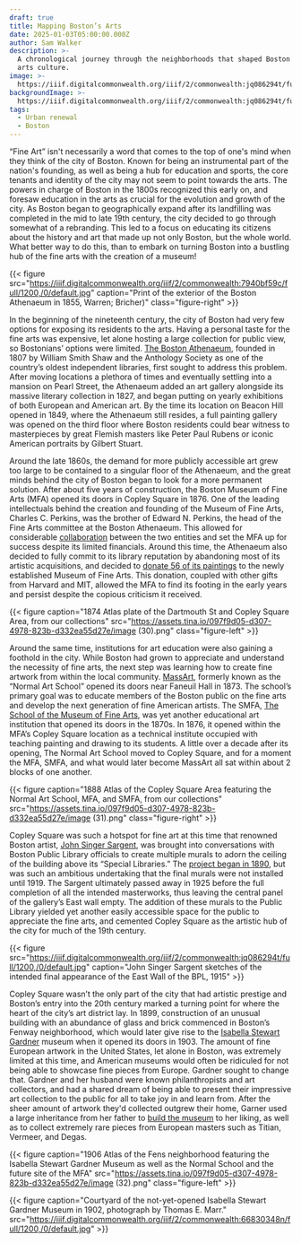 ```yaml
---
draft: true
title: Mapping Boston’s Arts
date: 2025-01-03T05:00:00.000Z
author: Sam Walker
description: >-
  A chronological journey through the neighborhoods that shaped Boston’s fine
  arts culture.
image: >-
  https://iiif.digitalcommonwealth.org/iiif/2/commonwealth:jq086294t/full/1200,/0/default.jpg
backgroundImage: >-
  https://iiif.digitalcommonwealth.org/iiif/2/commonwealth:jq086294t/full/1200,/0/default.jpg
tags:
  - Urban renewal
  - Boston
---
```


“Fine Art” isn't necessarily a word that comes to the top of one's mind when they think of the city of Boston. Known for being an instrumental part of the nation's founding, as well as being a hub for education and sports, the core tenants and identity of the city may not seem to point towards the arts. The powers in charge of Boston in the 1800s recognized this early on, and foresaw education in the arts as crucial for the evolution and growth of the city. As Boston began to geographically expand after its landfilling was completed in the mid to late 19th century, the city decided to go through somewhat of a rebranding. This led to a focus on educating its citizens about the history and art that made up not only Boston, but the whole world. What better way to do this, than to embark on turning Boston into a bustling hub of the fine arts with the creation of a museum!

{{< figure src="https://iiif.digitalcommonwealth.org/iiif/2/commonwealth:7940bf59c/full/1200,/0/default.jpg" caption="Print of the exterior of the Boston Athenaeum in 1855, Warren; Bricher)" class="figure-right" >}}

In the beginning of the nineteenth century, the city of Boston had very few options for exposing its residents to the arts. Having a personal taste for the fine arts was expensive, let alone hosting a large collection for public view, so Bostonians’ options were limited. [The Boston Athenaeum](https://bostonathenaeum.org/about/#:~:text=Founded%20in%201807%2C%20the%20Boston,Monthly%20Anthology%20and%20Boston%20Review.), founded in 1807 by William Smith Shaw and the Anthology Society as one of the country’s oldest independent libraries, first sought to address this problem. After moving locations a plethora of times and eventually settling into a mansion on Pearl Street, the Athenaeum added an art gallery alongside its massive literary collection in 1827, and began putting on yearly exhibitions of both European and American art. By the time its location on Beacon Hill opened in 1849, where the Athenaeum still resides, a full painting gallery was opened on the third floor where Boston residents could bear witness to masterpieces by great Flemish masters like Peter Paul Rubens or iconic American portraits by Gilbert Stuart.

Around the late 1860s, the demand for more publicly accessible art grew too large to be contained to a singular floor of the Athenaeum, and the great minds behind the city of Boston began to look for a more permanent solution. After about five years of construction, the Boston Museum of Fine Arts (MFA) opened its doors in Copley Square in 1876. One of the leading intellectuals behind the creation and founding of the Museum of Fine Arts, Charles C. Perkins, was the brother of Edward N. Perkins, the head of the Fine Arts committee at the Boston Athenaeum. This allowed for considerable [collaboration](https://www.wbur.org/radioboston/2013/07/26/athenaeum-and-the-mfa) between the two entities and set the MFA up for success despite its limited financials. Around this time, the Athenaeum also decided to fully commit to its library reputation by abandoning most of its artistic acquisitions, and decided to [donate 56 of its paintings](https://ocw.mit.edu/courses/4-609-the-art-museum-history-theory-controversy-spring-2014/dd0f50a42539a84bc742a86190b804d4_MIT4_609S14_assgn_Student_work2.pdf) to the newly established Museum of Fine Arts. This donation, coupled with other gifts from Harvard and MIT, allowed the MFA to find its footing in the early years and persist despite the copious criticism it received.

{{< figure caption="1874 Atlas plate of the Dartmouth St and Copley Square Area, from our collections" src="https://assets.tina.io/097f9d05-d307-4978-823b-d332ea55d27e/image (30).png" class="figure-left" >}}

Around the same time, institutions for art education were also gaining a foothold in the city. While Boston had grown to appreciate and understand the necessity of fine arts, the next step was learning how to create fine artwork from within the local community. [MassArt](https://massart.edu/about/), formerly known as the “Normal Art School” opened its doors near Faneuil Hall in 1873. The school’s primary goal was to educate members of the Boston public on the fine arts and develop the next generation of fine American artists. The SMFA, [The School of the Museum of Fine Arts](https://smfa.tufts.edu/about/our-history), was yet another educational art institution that opened its doors in the 1870s. In 1876, it opened within the MFA’s Copley Square location as a technical institute occupied with teaching painting and drawing to its students. A little over a decade after its opening, The Normal Art School moved to Copley Square, and for a moment the MFA, SMFA, and what would later become MassArt all sat within about 2 blocks of one another.

{{< figure caption="1888 Atlas of the Copley Square Area featuring the Normal Art School, MFA, and SMFA, from our collections" src="https://assets.tina.io/097f9d05-d307-4978-823b-d332ea55d27e/image (31).png" class="figure-right" >}}

Copley Square was such a hotspot for fine art at this time that renowned Boston artist, [John Singer Sargent](https://www.mfa.org/news/sargent-bio), was brought into conversations with Boston Public Library officials to create multiple murals to adorn the ceiling of the building above its “Special Libraries.” The [project began in 1890](https://www.bpl.org/sargent/), but was such an ambitious undertaking that the final murals were not installed until 1919. The Sargent ultimately passed away in 1925 before the full completion of all the intended masterworks, thus leaving the central panel of the gallery’s East wall empty. The addition of these murals to the Public Library yielded yet another easily accessible space for the public to appreciate the fine arts, and cemented Copley Square as the artistic hub of the city for much of the 19th century.

{{< figure src="https://iiif.digitalcommonwealth.org/iiif/2/commonwealth:jq086294t/full/1200,/0/default.jpg" caption="John Singer Sargent sketches of the intended final appearance of the East Wall of the BPL, 1915" >}}

Copley Square wasn’t the only part of the city that had artistic prestige and Boston’s entry into the 20th century marked a turning point for where the heart of the city’s art district lay. In 1899, construction of an unusual building with an abundance of glass and brick commenced in Boston’s Fenway neighborhood, which would later give rise to the [Isabella Stewart Gardner](https://www.gardnermuseum.org/about/isabella-stewart-gardner) museum when it opened its doors in 1903. The amount of fine European artwork in the United States, let alone in Boston, was extremely limited at this time, and American museums would often be ridiculed for not being able to showcase fine pieces from Europe. Gardner sought to change that. Gardner and her husband were known philanthropists and art collectors, and had a shared dream of being able to present their impressive art collection to the public for all to take joy in and learn from. After the sheer amount of artwork they'd collected outgrew their home, Garner used a large inheritance from her father to [build the museum](https://www.gardnermuseum.org/about/building-isabellas-museum) to her liking, as well as to collect extremely rare pieces from European masters such as Titian, Vermeer, and Degas. 

{{< figure caption="1906 Atlas of the Fens neighborhood featuring the Isabella Stewart Gardner Museum as well as the Normal School and the future site of the MFA" src="https://assets.tina.io/097f9d05-d307-4978-823b-d332ea55d27e/image (32).png" class="figure-left" >}}

{{< figure caption="Courtyard of the not-yet-opened Isabella Stewart Gardner Museum in 1902, photograph by Thomas E. Marr." src="https://iiif.digitalcommonwealth.org/iiif/2/commonwealth:66830348n/full/1200,/0/default.jpg" >}}
